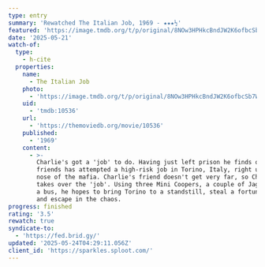 ```yaml
---
type: entry
summary: 'Rewatched The Italian Job, 1969 - ★★★½'
featured: 'https://image.tmdb.org/t/p/original/8NOw3HPHkcBndJW2K6ofbcSb7WD.jpg'
date: '2025-05-21'
watch-of:
  type:
    - h-cite
  properties:
    name:
      - The Italian Job
    photo:
      - 'https://image.tmdb.org/t/p/original/8NOw3HPHkcBndJW2K6ofbcSb7WD.jpg'
    uid:
      - 'tmdb:10536'
    url:
      - 'https://themoviedb.org/movie/10536'
    published:
      - '1969'
    content:
      - >-
        Charlie's got a 'job' to do. Having just left prison he finds one of his
        friends has attempted a high-risk job in Torino, Italy, right under the
        nose of the mafia. Charlie's friend doesn't get very far, so Charlie
        takes over the 'job'. Using three Mini Coopers, a couple of Jaguars, and
        a bus, he hopes to bring Torino to a standstill, steal a fortune in gold
        and escape in the chaos.
progress: finished
rating: '3.5'
rewatch: true
syndicate-to:
  - 'https://fed.brid.gy/'
updated: '2025-05-24T04:29:11.056Z'
client_id: 'https://sparkles.sploot.com/'
---
```


